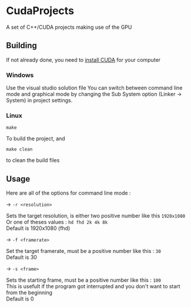# CudaProjects
A set of C++/CUDA projects making use of the GPU

## Building
If not already done, you need to [install CUDA](https://docs.nvidia.com/cuda/cuda-quick-start-guide/index.html) for your computer
### Windows
Use the visual studio solution file
You can switch between command line mode and graphical mode by changing the Sub System option (Linker -> System) in project settings.
### Linux
```make```  

To build the project, and  

```make clean```  

to clean the build files

## Usage
Here are all of the options for command line mode :  

-> ```-r <resolution>```  

Sets the target resolution, <resolution> is either two positive number like this ```1920x1080```  
Or one of theses values : ```hd fhd 2k 4k 8k```  
Default is 1920x1080 (fhd)

-> ```-f <framerate>```  

Set the target framerate, <framerate> must be a positive number like this : ```30```  
Default is 30

-> ```-s <frame>```   

Sets the starting frame, <frame> must be a positive number like this : ```100```  
This is usefult if the program got interrupted and you don't want to start from the beginning  
Default is 0

